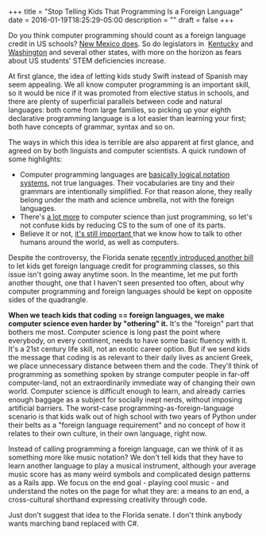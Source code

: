 +++
title = "Stop Telling Kids That Programming Is a Foreign Language"
date = 2016-01-19T18:25:29-05:00
description = ""
draft = false
+++

Do you think computer programming should count as a foreign language credit in US schools? <a href="https://www.washingtonpost.com/blogs/govbeat/wp/2014/01/28/states-could-count-computer-programming-as-foreign-language-skill/">New Mexico does</a>. So do legislators in  <a href="https://www.middleburyinteractive.com/blog/coding-v-foreign-languages-do-we-really-have-choose">Kentucky</a> and <a href="http://arstechnica.com/tech-policy/2015/02/washington-lawmakers-want-computer-science-to-count-as-foreign-language/">Washington</a> and several other states, with more on the horizon as fears about US students' STEM deficiencies increase.

At first glance, the idea of letting kids study Swift instead of Spanish may seem appealing. We all know computer programming is an important skill, so it would be nice if it was promoted from elective status in schools, and there are plenty of superficial parallels between code and natural languages: both come from large families, so picking up your eighth declarative programming language is a lot easier than learning your first; both have concepts of grammar, syntax and so on.

The ways in which this idea is terrible are also apparent at first glance, and agreed on by both linguists and computer scientists. A quick rundown of some highlights:

<!--more-->
<ul>
	<li>Computer programming languages are <a href="https://www.utm.edu/staff/globeg/code.shtml">basically logical notation systems</a>, not true languages. Their vocabularies are tiny and their grammars are intentionally simplified. For that reason alone, they really belong under the math and science umbrella, not with the foreign languages.</li>
	<li>There's <a href="http://blog.code.org/post/75129943201/language">a lot more</a> to computer science than just programming, so let's not confuse kids by reducing CS to the sum of one of its parts.</li>
	<li>Believe it or not, <a href="http://www.huffingtonpost.com/stacie-nevadomski-berdan/computer-science-is-not-a_b_4823691.html">it's still important </a>that we know how to talk to other humans around the world, as well as computers.</li>
</ul>
Despite the controversy, the Florida senate <a href="http://www.miamiherald.com/news/local/education/article47876135.html">recently introduced another bill</a> to let kids get foreign language credit for programming classes, so this issue isn't going away anytime soon. In the meantime, let me put forth another thought, one that I haven't seen presented too often, about why computer programming and foreign languages should be kept on opposite sides of the quadrangle.

<strong>When we teach kids that coding == foreign languages, we make computer science even harder by "othering" it.</strong>
It's the "foreign" part that bothers me most. Computer science is long past the point where everybody, on every continent, needs to have some basic fluency with it. It's a 21st century life skill, not an exotic career option. But if we send kids the message that coding is as relevant to their daily lives as ancient Greek, we place unnecessary distance between them and the code. They'll think of programming as something spoken by strange computer people in far-off computer-land, not an extraordinarily immediate way of changing their own world. Computer science is difficult enough to learn, and already carries enough baggage as a subject for socially inept nerds, without imposing artificial barriers. The worst-case programming-as-foreign-language scenario is that kids walk out of high school with two years of Python under their belts as a "foreign language requirement" and no concept of how it relates to their own culture, in their own language, right now.

Instead of calling programming a foreign language, can we think of it as something more like music notation? We don't tell kids that they have to learn another language to play a musical instrument, although your average music score has as many weird symbols and complicated design patterns as a Rails app. We focus on the end goal - playing cool music - and understand the notes on the page for what they are: a means to an end, a cross-cultural shorthand expressing creativity through code.

Just don't suggest that idea to the Florida senate. I don't think anybody wants marching band replaced with C#.